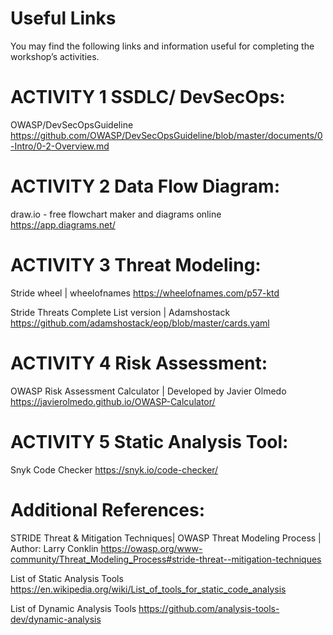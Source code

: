 
# Useful Links

You may find the following links and information useful for completing the workshop’s activities. 

# ACTIVITY 1 SSDLC/ DevSecOps:

OWASP/DevSecOpsGuideline
https://github.com/OWASP/DevSecOpsGuideline/blob/master/documents/0-Intro/0-2-Overview.md

# ACTIVITY 2 Data Flow Diagram: 

draw.io - free flowchart maker and diagrams online
https://app.diagrams.net/

# ACTIVITY 3 Threat Modeling: 

Stride wheel | wheelofnames
https://wheelofnames.com/p57-ktd

Stride Threats Complete List version |  Adamshostack
https://github.com/adamshostack/eop/blob/master/cards.yaml

# ACTIVITY 4 Risk Assessment: 

OWASP Risk Assessment Calculator  | Developed by Javier Olmedo
https://javierolmedo.github.io/OWASP-Calculator/

# ACTIVITY 5 Static Analysis Tool: 

Snyk Code Checker 
https://snyk.io/code-checker/

# Additional References: 

STRIDE Threat & Mitigation Techniques| OWASP Threat Modeling Process | Author: Larry Conklin
https://owasp.org/www-community/Threat_Modeling_Process#stride-threat--mitigation-techniques

List of Static Analysis Tools https://en.wikipedia.org/wiki/List_of_tools_for_static_code_analysis

List of Dynamic Analysis Tools
https://github.com/analysis-tools-dev/dynamic-analysis


